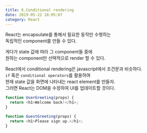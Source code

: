 ```yaml
---
title: 6.Conditional rendering
date: 2019-05-22 18:05:67
category: React
---
```


React는 encapsulate를 통해서 필요한 동작만 수행하는  
독립적인 component를 만들 수 있다.  
  
게다가 state 값에 따라 그 component들 중에  
원하는 component만 선택적으로 render 할 수 있다.  
  
React에서 conditional rendering은 javascript에서 조건문과 비슷하다.  
`if` 혹은 `conditional operators`를 활용하여  
현재 state 값을 화면에 나타내는 react element를 만들자.  
그러면 React는 DOM을 수정하여 UI를 업데이트할 것이다.  

```js
function UserGreeting(props) {
  return <h1>Welcome back!</h1>;
}

function GuestGreeting(props) {
  return <h1>Please sign up.</h1>;
}
```
